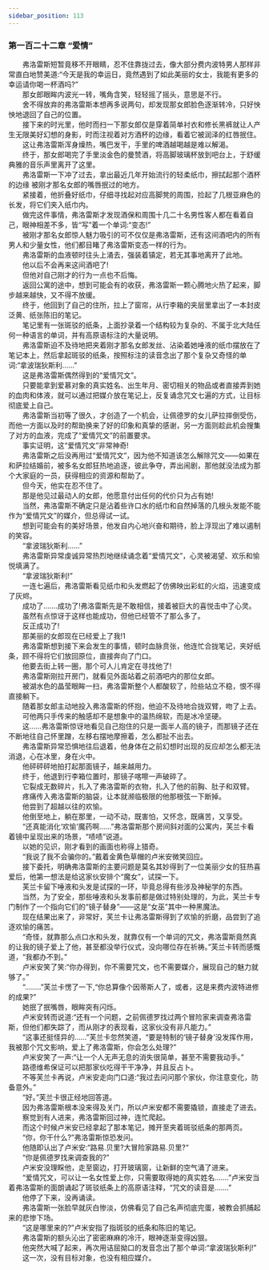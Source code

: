 ```yaml
---
sidebar_position: 113
---
```

### 第一百二十二章 “爱情”  


　　弗洛雷斯短暂竟移不开眼睛，忍不住靠拢过去，像大部分费内波特男人那样非常直白地赞美道:“今天是我的幸运日，竟然遇到了如此美丽的女士，我能有更多的幸运请你喝一杯酒吗?”  
　　那女郎眼眸内波光一转，嘴角含笑，轻轻摇了摇头，意思是不行。  
　　舍不得放弃的弗洛雷斯本想再多说两句，却发现那女郎脸色逐渐转冷，只好怏怏地退回了自己的位置。  
　　接下来的时光里，他时而扫一下那女郎仅是穿着简单衬衣和修长黑裤就让人产生无限美好幻想的身影，时而注视着对方酒杯的边缘，看着它被润泽的红唇抿住。  
　　这让弗洛雷斯浑身燥热，嘴巴发干，手里的啤酒越喝越是难以解渴。  
　　终于，那女郎喝完了手里淡金色的曼赞酒，将高脚玻璃杯放到吧台上，于舒缓典雅的音乐声里离开了这里。  
　　弗洛雷斯一下冲了过去，拿出最近几年开始流行的轻柔纸巾，擦拭起那个酒杯的边缘 被刚才那名女郎的嘴唇抿过的地方。  
　　紧接着，他折叠好纸巾，仔细寻找起对应高脚凳的周围，捡起了几根亚麻色的长发，将它们夹入纸巾内。  
　　做完这件事情，弗洛雷斯才发现酒保和周围十几二十名男性客人都在看着自己，眼神相差不多，皆“写”着一个单词:“变态!”  
　　被刚才那名女郎惊人魅力吸引的可不仅仅是弗洛雷斯，还有这间酒吧内的所有男人和少量女性，他们都目睹了弗洛雷斯变态一样的行为。  
　　弗洛雷斯的血液顿时往头上涌去，强装着镇定，若无其事地离开了此地。  
　　他以后不会再来这间酒吧了!  
　　但他对自己刚才的行为一点也不后悔。  
　　返回公寓的途中，想到可能会有的收获，弗洛雷斯一颗心腾地火热了起来，脚步越来越快，又不得不放缓。  
　　终于，他回到了自己的住所，拉上了窗帘，从行李箱的夹层里拿出了一本封皮泛黄、纸张陈旧的笔记。  
　　笔记里有一张斑驳的纸条，上面抄录着一个结构较为复杂的、不属于北大陆任何一种语言的单词，并有高原语标注的大量说明。  
　　弗洛雷斯迫不及待地把夹着刚才那名女郎发丝、沾染着她唾液的纸巾摆放在了笔记本上，然后拿起斑驳的纸条，按照标注的读音念出了那个复杂又奇怪的单词:“拿波瑞狄斯利……”  
　　这是弗洛雷斯偶然得到的“爱情咒文”。  
　　只要能拿到爱慕对象的真实姓名、出生年月、密切相关的物品或者直接弄到她的血肉和体液，就可以通过把媒介放在笔记上，反复诵念咒文七遍的方式，让目标彻底爱上自己。  
　　弗洛雷斯当初等了很久，才创造了一个机会，让佩德罗的女儿萨拉摔倒受伤，而他一方面以及时的帮助换来了好的印象和真挚的感谢，另一方面则趁此机会搜集了对方的血液，完成了“爱情咒文”的前置要求。  
　　事实证明，这“爱情咒文”非常神奇!  
　　弗洛雷斯之后没再用过“爱情咒文”，因为他不知道该怎么解除咒文——如果在和萨拉结婚前，被多名女郎狂热地追逐，彼此争夺，弄出闹剧，那他就没法成为那个大家庭的一员，获得相应的资源和帮助了。  
　　但今天，他实在忍不住了。  
　　那是他见过最动人的女郎，他愿意付出任何的代价只为占有她!  
　　当然，弗洛雷斯不确定只是沾着些许口水的纸巾和自然掉落的几根头发能不能作为“爱情咒文”的媒介，但总得试一试。  
　　想到可能会有的美好场景，他发自内心地兴奋和期待，脸上浮现出了难以遏制的笑容。  
　　“拿波瑞狄斯利……”  
　　弗洛雷斯异常虔诚异常热烈地继续诵念着“爱情咒文”，心灵被渴望、欢乐和愉悦填满了。  
　　“拿波瑞狄斯利!”  
　　一连七遍后，弗洛雷斯看见纸巾和头发燃起了仿佛映出彩虹的火焰，迅速变成了灰烬。  
　　成功了…….成功了!弗洛雷斯先是不敢相信，接着被巨大的喜悦击中了心灵。  
　　虽然有点惊讶于这样也能成功，但他已经管不了那么多了。  
　　反正成功了!  
　　那美丽的女郎现在已经爱上了我!1  
　　弗洛雷斯想到接下来会发生的事情，顿时血脉贲张，他连忙合拢笔记，夹好纸条，顾不得将它们放回原位，直接奔向了门口。  
　　他要去街上转一圈，那个可人儿肯定在寻找他了!  
　　弗洛雷斯刚拉开房门，就看见外面站着之前酒吧内的那位女郎。  
　　被湖水色的晶莹眼眸一扫，弗洛雷斯整个人都酸软了，险些站立不稳，恨不得直接躺下。  
　　随着那女郎主动地投入弗洛雷斯的怀抱，他迫不及待地合拢双臂，吻了上去。  
　　可他两只手传来的触感却不是想象中的温热绵软，而是冰冷坚硬。  
　　这……弗洛雷斯惊讶地看见自己抱住的只是一面半人高的镜子，而那镜子还在不断地往自己怀里蹭，左移右摆地摩擦着，怎么都扯不出去。  
　　弗洛雷斯异常恐惧地往后退着，他身体在之前幻想时出现的反应却怎么都无法消退，心在冰里，身在火中。  
　　他砰砰砰地拍打起那面镜子，越来越用力。  
　　终于，他退到行李箱位置时，那镜子喀嚓一声破碎了。  
　　它裂成无数碎片，扎入了弗洛雷斯的衣物，扎入了他的前胸、肚子和双臂。  
　　疼痛传入弗洛雷斯的脑袋，让本就濒临极限的他那根弦一下断掉。  
　　他尝到了超越以往的欢愉。  
　　他倒至地上，躺在那里，一动不动，既害怕，又怀念，既痛苦，又享受。  
　　“还真能消化‘欢愉’魔药啊...…”弗洛雷斯那个房间斜对面的公寓内，芙兰卡看着镜中呈现出来的场景，“啧啧”说道。  
　　以她的见识，刚才看到的画面也称得上猎奇。  
　　“我说了我不会骗你的。”戴着金黄色草帽的卢米安微笑回应。  
　　接下委托，明确弗洛雷斯的主要问题是莫名其妙得到了一位美丽少女的狂热喜爱后，他第一想法是给这家伙安排个“魔女”，试探一下。  
　　芙兰卡留下唾液和头发是试探的一环，毕竟总得有些涉及神秘学的东西。  
　　当然，为了安全，那些唾液和头发事前都是做过特别处理的，为此，芙兰卡专门制作了一个指向它们的“镜子替身”——这是“女巫”其中一种黑魔法。  
　　现在结果出来了，非常好，芙兰卡让弗洛雷斯得到了欢愉的折磨，品尝到了追逐欢愉的痛苦。  
　　“奇怪，就靠那么点口水和头发，就靠仅有一个单词的咒文，弗洛雷斯竟然真的让我的镜子爱上了他，甚至都没举行仪式，没向哪位存在祈祷。”芙兰卡转而感慨道，“我都办不到。”  
　　卢米安笑了笑:“你办得到，你不需要咒文，也不需要媒介，展现自己的魅力就够了。”  
　　“.…....”芙兰卡愣了一下,“你总算像个因蒂斯人了，或者，这是来费内波特进修的成果?”  
　　她抿了抿嘴唇，眼眸突有闪烁。  
　　卢米安转而说道:“还有一个问题，之前佩德罗找过两个冒险家来调查弗洛雷斯，但他们都失踪了，而从刚才的表现看，这家伙没有非凡能力。”  
　　“这事还挺怪异的……”芙兰卡忽然笑道，“要是特制的‘镜子替身’没发挥作用，我被那个咒文影响，爱上了弗洛雷斯，你会怎么处理?”  
　　卢米安笑了一声:“让一个人无声无息的消失很简单，甚至不需要我动手。”  
　　路德维希保证可以把那家伙吃得干干净净，并且反占卜。  
　　不等芙兰卡再说，卢米安走向门口道:“我过去问问那个家伙，你注意变化，防备意外。”  
　　“好。”芙兰卡很正经地回答道。  
　　因为弗洛雷斯根本没来得及关门，所以卢米安都不需要撬锁，直接走了进去。  
　　察觉到有人进来，弗洛雷斯回过神，连忙爬起。  
　　而这个时候卢米安已经拿起了那本笔记，摊开至夹着斑驳纸条的那两页。  
　　“你，你干什么?”弗洛雷斯惊恐发问。  
　　他随即认出了卢米安:“路易.贝里?大冒险家路易.贝里?“  
　　“你是佩德罗找来调查我的?”  
　　卢米安没理睬他，走至窗边，打开玻璃窗，让新鲜的空气涌了进来。  
　　“爱情咒文，可以让一名女性爱上你，只需要取得她的真实姓名.……”卢米安当着弗洛雷斯的面朗诵起了斑驳纸条上的高原语注释，“咒文的读音是….…”  
　　他停了下来，没再诵读。  
　　弗洛雷斯一张脸早就灰白惨淡，仿佛看见了自己名声彻底完蛋，被教会抓捕起来的悲惨下场。  
　　“这是哪里来的?”卢米安指了指斑驳的纸条和陈旧的笔记。  
　　弗洛雷斯的额头沁出了密密麻麻的冷汗，眼神逐渐变得凶狠。  
　　他突然大喊了起来，再次用诘屈拗口的发音念出了那个单词:“拿波瑞狄斯利!”  
　　这一次，没有目标对象，也没有相应媒介。  
